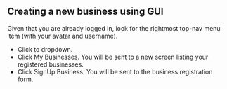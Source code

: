 ## Creating a new business using GUI
Given that you are already logged in, look for the rightmost top-nav menu item (with your avatar and username).

  * Click to dropdown.
  * Click My Businesses. You will be sent to a new screen listing your registered businesses.
  * Click SignUp Business. You will be sent to the business registration form.
